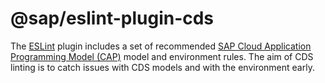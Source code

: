 # @sap/eslint-plugin-cds


The [ESLint](https://eslint.org) plugin includes a set of recommended [SAP Cloud Application Programming Model (CAP)](https://cap.cloud.sap) model and environment rules.	The aim of CDS linting is to catch issues with CDS models and with the environment early.


<!-- See the [CDS Linting documentation](https://cap.cloud.sap/docs/get-started/tools/lint) for more details, or jump directly to a complete [list of rules](https://cap.cloud.sap/docs/get-started/tools/lint#rules).	CAP provides a set of recommended rules.  On top, you can create your own, application-specific rules. -->
